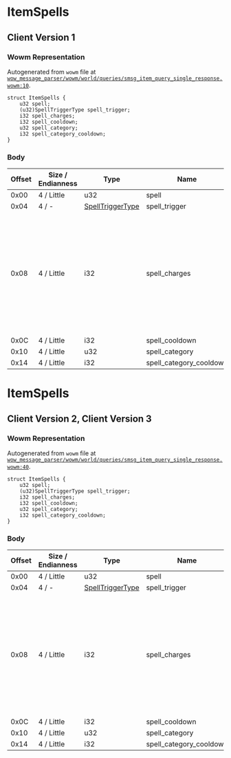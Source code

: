 # ItemSpells

## Client Version 1

### Wowm Representation

Autogenerated from `wowm` file at [`wow_message_parser/wowm/world/queries/smsg_item_query_single_response.wowm:10`](https://github.com/gtker/wow_messages/tree/main/wow_message_parser/wowm/world/queries/smsg_item_query_single_response.wowm#L10).
```rust,ignore
struct ItemSpells {
    u32 spell;
    (u32)SpellTriggerType spell_trigger;
    i32 spell_charges;
    i32 spell_cooldown;
    u32 spell_category;
    i32 spell_category_cooldown;
}
```
### Body

| Offset | Size / Endianness | Type | Name | Description | Comment |
| ------ | ----------------- | ---- | ---- | ----------- | ------- |
| 0x00 | 4 / Little | u32 | spell |  |  |
| 0x04 | 4 / - | [SpellTriggerType](spelltriggertype.md) | spell_trigger |  |  |
| 0x08 | 4 / Little | i32 | spell_charges |  | let the database control the sign here. negative means that the item should be consumed once the charges are consumed. |
| 0x0C | 4 / Little | i32 | spell_cooldown |  |  |
| 0x10 | 4 / Little | u32 | spell_category |  |  |
| 0x14 | 4 / Little | i32 | spell_category_cooldown |  |  |

# ItemSpells

## Client Version 2, Client Version 3

### Wowm Representation

Autogenerated from `wowm` file at [`wow_message_parser/wowm/world/queries/smsg_item_query_single_response.wowm:40`](https://github.com/gtker/wow_messages/tree/main/wow_message_parser/wowm/world/queries/smsg_item_query_single_response.wowm#L40).
```rust,ignore
struct ItemSpells {
    u32 spell;
    (u32)SpellTriggerType spell_trigger;
    i32 spell_charges;
    i32 spell_cooldown;
    u32 spell_category;
    i32 spell_category_cooldown;
}
```
### Body

| Offset | Size / Endianness | Type | Name | Description | Comment |
| ------ | ----------------- | ---- | ---- | ----------- | ------- |
| 0x00 | 4 / Little | u32 | spell |  |  |
| 0x04 | 4 / - | [SpellTriggerType](spelltriggertype.md) | spell_trigger |  |  |
| 0x08 | 4 / Little | i32 | spell_charges |  | let the database control the sign here. negative means that the item should be consumed once the charges are consumed. |
| 0x0C | 4 / Little | i32 | spell_cooldown |  |  |
| 0x10 | 4 / Little | u32 | spell_category |  |  |
| 0x14 | 4 / Little | i32 | spell_category_cooldown |  |  |


